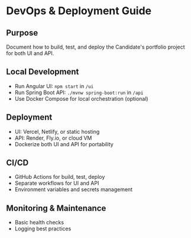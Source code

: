 
# DevOps & Deployment Guide

## Purpose
Document how to build, test, and deploy the Candidate's portfolio project for both UI and API.

## Local Development
- Run Angular UI: `npm start` in `/ui`
- Run Spring Boot API: `./mvnw spring-boot:run` in `/api`
- Use Docker Compose for local orchestration (optional)

## Deployment
- UI: Vercel, Netlify, or static hosting
- API: Render, Fly.io, or cloud VM
- Dockerize both UI and API for portability

## CI/CD
- GitHub Actions for build, test, deploy
- Separate workflows for UI and API
- Environment variables and secrets management

## Monitoring & Maintenance
- Basic health checks
- Logging best practices